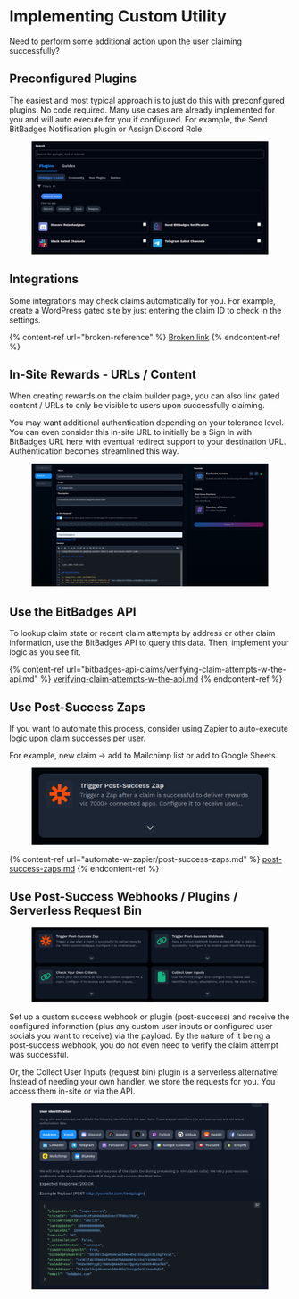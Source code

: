 # Implementing Custom Utility

Need to perform some additional action upon the user claiming successfully?

## **Preconfigured Plugins**

The easiest and most typical approach is to just do this with preconfigured plugins. No code required. Many use cases are already implemented for you and will auto execute for you if configured. For example, the Send BitBadges Notification plugin or Assign Discord Role.

<figure><img src="../../.gitbook/assets/image (189).png" alt=""><figcaption></figcaption></figure>

## **Integrations**

Some integrations may check claims automatically for you. For example, create a WordPress gated site by just entering the claim ID to check in the settings.

{% content-ref url="broken-reference" %}
[Broken link](broken-reference)
{% endcontent-ref %}

## **In-Site Rewards - URLs / Content**

When creating rewards on the claim builder page, you can also link gated content / URLs to only be visible to users upon successfully claiming.

You may want additional authentication depending on your tolerance level. You can even consider this in-site URL to initially be a Sign In with BitBadges URL here with eventual redirect support to your destination URL. Authentication becomes streamlined this way.

<figure><img src="../../.gitbook/assets/image (1) (1) (1) (1) (1) (1) (1) (1) (1) (1) (1) (1) (1) (1) (1) (1) (1) (1) (1) (1) (1) (1) (1) (1) (1) (1) (1) (1) (1) (1) (1) (1) (1) (1) (1) (1) (1) (1) (1) (1) (1) (1).png" alt=""><figcaption></figcaption></figure>

## Use the BitBadges API

To lookup claim state or recent claim attempts by address or other claim information, use the BitBadges API to query this data. Then, implement your logic as you see fit.

{% content-ref url="bitbadges-api-claims/verifying-claim-attempts-w-the-api.md" %}
[verifying-claim-attempts-w-the-api.md](bitbadges-api-claims/verifying-claim-attempts-w-the-api.md)
{% endcontent-ref %}

## Use Post-Success Zaps

If you want to automate this process, consider using Zapier to auto-execute logic upon claim successes per user.

For example, new claim -> add to Mailchimp list or add to Google Sheets.

<figure><img src="../../.gitbook/assets/image (219).png" alt=""><figcaption></figcaption></figure>

{% content-ref url="automate-w-zapier/post-success-zaps.md" %}
[post-success-zaps.md](automate-w-zapier/post-success-zaps.md)
{% endcontent-ref %}

## **Use Post-Success Webhooks / Plugins / Serverless Request Bin**

<figure><img src="../../.gitbook/assets/image (217).png" alt=""><figcaption></figcaption></figure>

Set up a custom success webhook or plugin (post-success) and receive the configured information (plus any custom user inputs or configured user socials you want to receive) via the payload. By the nature of it being a post-success webhook, you do not even need to verify the claim attempt was successful.

Or, the Collect User Inputs (request bin) plugin is a serverless alternative! Instead of needing your own handler, we store the requests for you. You access them in-site or via the API.

<figure><img src="../../.gitbook/assets/image (218).png" alt=""><figcaption></figcaption></figure>
